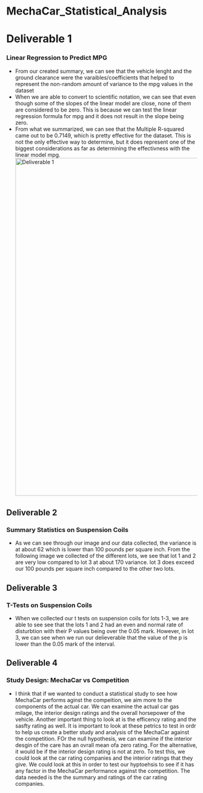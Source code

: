 # MechaCar_Statistical_Analysis

# Deliverable 1
### Linear Regression to Predict MPG
- From our created summary, we can see that the vehicle lenght and the ground clearance were the varaibles/coefficients that helped to represent the non-random amount of variance to the mpg values in the dataset
- When we are able to convert to scientific notation, we can see that even though some of the slopes of the linear model are close, none of them are considered to be zero. This is because we can test the linear regression formula for mpg and it does not result in the slope being zero.
- From what we summarized, we can see that the Multiple R-squared came out to be 0.7149, which is pretty effective for the dataset. This is not the only effective way to determine, but it does represent one of the biggest considerations as far as determining the effectivness with the linear model mpg.<img width="892" alt="Deliverable 1 " src="https://user-images.githubusercontent.com/107444840/198161140-17d6347d-c121-4323-b0d6-01dfcaa36b2d.png">


## Deliverable 2
### Summary Statistics on Suspension Coils
- As we can see through our image and our data collected, the variance is at about 62 which is lower than 100 pounds per square inch. From the following image we collected of the different lots, we see that lot 1 and 2 are very low compared to lot 3 at about 170 variance. lot 3 does exceed our 100 pounds per square inch compared to the other two lots.


## Deliverable 3
### T-Tests on Suspension Coils
- When we collected our t tests on suspension coils for lots 1-3, we are able to see see that the lots 1 and 2 had an even and normal rate of disturbtion with their P values being over the 0.05 mark. However, in lot 3, we can see when we run our delieverable that the value of the p is lower than the 0.05 mark of the interval. 

## Deliverable 4
### Study Design: MechaCar vs Competition
- I think that if we wanted to conduct a statistical study to see how MechaCar performs aginst the compeition, we aim more to the components of the actual car. We can examine the actual car gas milage, the interior design ratings and the overall horsepower of the vehicle. Another important thing to look at is the efficency rating and the sasfty rating as well. It is important to look at these petrics to test in ordr to help us create a better study and analysis of the MechaCar against the competition. FOr the null hypothesis, we can examine if the interior desgin of the care has an ovrall mean ofa zero rating. For the alternative, it would be if the interior design rating is not at zero. To test this, we could look at the car rating companies and the interior ratings that they give. We could look at this in order to test our hyptoehsis to see if it has any factor in the MechaCar performance against the competition. The data needed is the the summary and ratings of the car rating companies.

